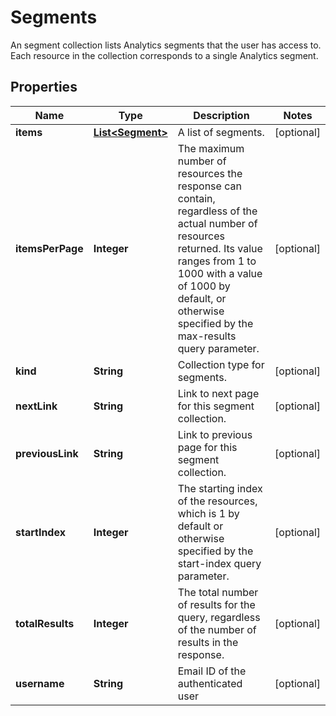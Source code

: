 

# Segments

An segment collection lists Analytics segments that the user has access to. Each resource in the collection corresponds to a single Analytics segment.

## Properties

| Name | Type | Description | Notes |
|------------ | ------------- | ------------- | -------------|
|**items** | [**List&lt;Segment&gt;**](Segment.md) | A list of segments. |  [optional] |
|**itemsPerPage** | **Integer** | The maximum number of resources the response can contain, regardless of the actual number of resources returned. Its value ranges from 1 to 1000 with a value of 1000 by default, or otherwise specified by the max-results query parameter. |  [optional] |
|**kind** | **String** | Collection type for segments. |  [optional] |
|**nextLink** | **String** | Link to next page for this segment collection. |  [optional] |
|**previousLink** | **String** | Link to previous page for this segment collection. |  [optional] |
|**startIndex** | **Integer** | The starting index of the resources, which is 1 by default or otherwise specified by the start-index query parameter. |  [optional] |
|**totalResults** | **Integer** | The total number of results for the query, regardless of the number of results in the response. |  [optional] |
|**username** | **String** | Email ID of the authenticated user |  [optional] |



